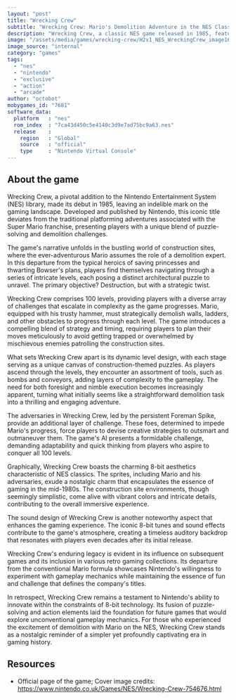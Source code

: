 ```yaml
---
layout: "post"
title: "Wrecking Crew"
subtitle: "Wrecking Crew: Mario's Demolition Adventure in the NES Classic!"
description: "Wrecking Crew, a classic NES game released in 1985, features Mario as a demolition expert navigating through a series of puzzle-filled levels, breaking walls and avoiding enemies to complete construction site challenges."
image: "/assets/media/games/wrecking-crew/H2x1_NES_WreckingCrew_image1600w.jpg"
image_source: "internal"
category: "games"
tags:
  - "nes"
  - "nintendo"
  - "exclusive"
  - "action"
  - "arcade"
author: "octobot"
mobygames_id: "7681"
software_data:
  platform   : "nes"
  rom_index  : "7ca43d450c5e4140c3d9e7ad75bc9a63.nes"
  release    :
    region   : "Global"
    source   : "official"
    type     : "Nintendo Virtual Console"
---
```


## About the game

Wrecking Crew, a pivotal addition to the Nintendo Entertainment System (NES) library, made its debut in 1985, leaving an indelible mark on the gaming landscape. Developed and published by Nintendo, this iconic title deviates from the traditional platforming adventures associated with the Super Mario franchise, presenting players with a unique blend of puzzle-solving and demolition challenges.

The game's narrative unfolds in the bustling world of construction sites, where the ever-adventurous Mario assumes the role of a demolition expert. In this departure from the typical heroics of saving princesses and thwarting Bowser's plans, players find themselves navigating through a series of intricate levels, each posing a distinct architectural puzzle to unravel. The primary objective? Destruction, but with a strategic twist.

Wrecking Crew comprises 100 levels, providing players with a diverse array of challenges that escalate in complexity as the game progresses. Mario, equipped with his trusty hammer, must strategically demolish walls, ladders, and other obstacles to progress through each level. The game introduces a compelling blend of strategy and timing, requiring players to plan their moves meticulously to avoid getting trapped or overwhelmed by mischievous enemies patrolling the construction sites.

What sets Wrecking Crew apart is its dynamic level design, with each stage serving as a unique canvas of construction-themed puzzles. As players ascend through the levels, they encounter an assortment of tools, such as bombs and conveyors, adding layers of complexity to the gameplay. The need for both foresight and nimble execution becomes increasingly apparent, turning what initially seems like a straightforward demolition task into a thrilling and engaging adventure.

The adversaries in Wrecking Crew, led by the persistent Foreman Spike, provide an additional layer of challenge. These foes, determined to impede Mario's progress, force players to devise creative strategies to outsmart and outmaneuver them. The game's AI presents a formidable challenge, demanding adaptability and quick thinking from players who aspire to conquer all 100 levels.

Graphically, Wrecking Crew boasts the charming 8-bit aesthetics characteristic of NES classics. The sprites, including Mario and his adversaries, exude a nostalgic charm that encapsulates the essence of gaming in the mid-1980s. The construction site environments, though seemingly simplistic, come alive with vibrant colors and intricate details, contributing to the overall immersive experience.

The sound design of Wrecking Crew is another noteworthy aspect that enhances the gaming experience. The iconic 8-bit tunes and sound effects contribute to the game's atmosphere, creating a timeless auditory backdrop that resonates with players even decades after its initial release.

Wrecking Crew's enduring legacy is evident in its influence on subsequent games and its inclusion in various retro gaming collections. Its departure from the conventional Mario formula showcases Nintendo's willingness to experiment with gameplay mechanics while maintaining the essence of fun and challenge that defines the company's titles.

In retrospect, Wrecking Crew remains a testament to Nintendo's ability to innovate within the constraints of 8-bit technology. Its fusion of puzzle-solving and action elements laid the foundation for future games that would explore unconventional gameplay mechanics. For those who experienced the excitement of demolition with Mario on the NES, Wrecking Crew stands as a nostalgic reminder of a simpler yet profoundly captivating era in gaming history.

## Resources

* Official page of the game; Cover image credits: <https://www.nintendo.co.uk/Games/NES/Wrecking-Crew-754676.html>

